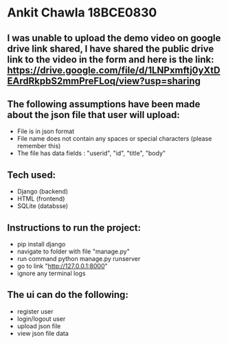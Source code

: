 # Ankit Chawla 18BCE0830

## I was unable to upload the demo video on google drive link shared, I have shared the public drive link to the video in the form and here is the link: https://drive.google.com/file/d/1LNPxmftj0yXtDEArdRkpbS2mmPreFLoq/view?usp=sharing

## The following assumptions have been made about the json file that user will upload:
- File is in json format
- File name does not contain any spaces or special characters (please remember this)
- The file has data fields : "userid", "id", "title", "body"

## Tech used:
- Django (backend)
- HTML (frontend)
- SQLite (databsse)

## Instructions to run the project:
- pip install django
- navigate to folder with file "manage.py"
- run command python manage.py runserver
- go to link "http://127.0.0.1:8000"
- ignore any terminal logs

## The ui can do the following:
- register user
- login/logout user
- upload json file
- view json file data
